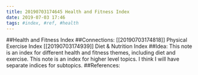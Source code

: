 ```yaml
---
title: 20190703174645 Health and Fitness Index
date: 2019-07-03 17:46
tags: #index, #ref, #health
---
```

##Health and Fitness Index
##Connections:
[[20190703174818]] Physical Exercise Index
[[20190703174939]] Diet & Nutrition Index
##Idea:
This note is an index for different health and fitness themes, including diet and exercise. This note is an index for higher level topics. I think I will have separate indices for subtopics.
##References:
